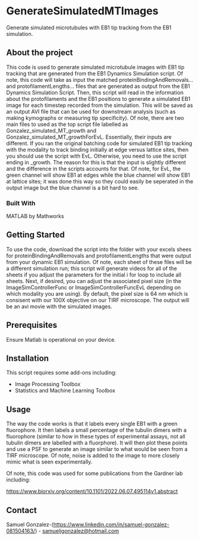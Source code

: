 # GenerateSimulatedMTImages
Generate simulated microtubules with EB1 tip tracking from the EB1 simulation. 

## About the project
This code is used to generate simulated microtubule images with EB1 tip tracking that are generated from the EB1 Dynamics Simulation script. Of note, this code will take as input the matched proteinBindingAndRemovals... and protofilamentLengths... files that are generated as output from the EB1 Dynamics Simulation Script. Then, this script will read in the information about the protofilaments and the EB1 positions to generate a simulated EB1 image for each timestep recorded from the simulation. This will be saved as an output AVI file that can be used for downstream analysis (such as making kymographs or measuring tip specificity). Of note, there are two main files to used as the top script file labelled as Gonzalez_simulated_MT_growth and Gonzalez_simulated_MT_growthForEvL. Essentially, their inputs are different. If you ran the original batching code for simulated EB1 tip tracking with the modality to track binding initially at edge versus lattice sites, then you should use the script with EvL. Otherwise, you need to use the script ending in _growth. The reason for this is that the input is slightly different and the difference in the scripts accounts for that. Of note, for EvL, the green channel will show EB1 at edges while the blue channel will show EB1 at lattice sites; it was done this way so they could easily be seperated in the output image but the blue channel is a bit hard to see. 


### Built With
MATLAB by Mathworks

## Getting Started

To use the code, download the script into the folder with your excels shees for proteinBindingAndRemovals and protofilamentLengths that were output from your dynamic EB1 simulation. Of note, each sheet of these files will be a different simulation run; this script will generate videos for all of the sheets if you adjust the parameters for the initial i for loop to include all sheets. Next, if desired, you can adjust the associated pixel size (in the ImageSimControllerFunc or ImageSimControllerFuncEvL depending on which modality you are using). By default, the pixel size is 64 nm which is consisent with our 100X objective on our TIRF microscope. The output will be an avi movie with the simulated images. 

## Prerequisites

Ensure Matlab is operational on your device. 

## Installation

This script requires some add-ons including: 
- Image Processing Toolbox
- Statistics and Machine Learning Toolbox


## Usage

The way the code works is that it labels every single EB1 with a green fluorophore. It then labels a small percentage of the tubulin dimers with a fluorophore (similar to how in these types of experimental assays, not all tubulin dimers are labelled with a fluorphore). It will then plot these points and use a PSF to generate an image similar to what would be seen from a TIRF microscope. Of note, noise is added to the image to more closely mimic what is seen experimentally. 


Of note, this code was used for some publications from the Gardner lab including: 

https://www.biorxiv.org/content/10.1101/2022.06.07.495114v1.abstract 




## Contact

Samuel Gonzalez-(https://www.linkedin.com/in/samuel-gonzalez-081504163/) - samueljgonzalez@hotmail.com
